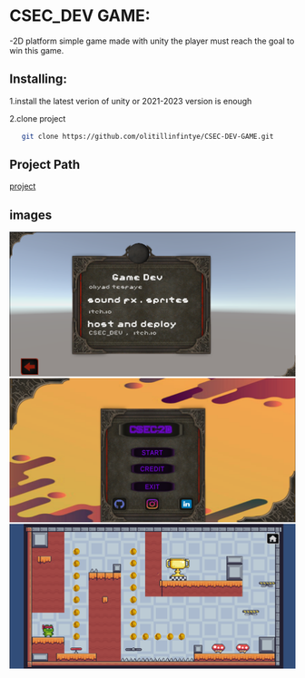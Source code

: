 # CSEC_DEV GAME:

-2D platform simple game made with unity the player must reach the goal to win this game.

## Installing:

1.install the latest verion of unity or 2021-2023 version is enough

2.clone project
 ``` bash
    git clone https://github.com/olitillinfintye/CSEC-DEV-GAME.git
```
## Project Path

[project](Assets/@project/Scenes)
## images
![credit](credit.png)
![menu](menu.png)
![game](game.png)
